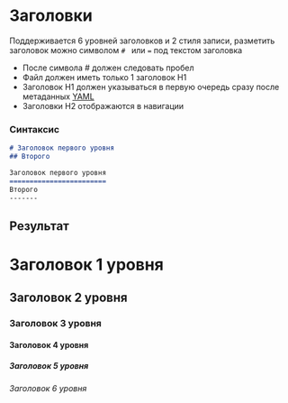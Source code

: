# Заголовки
Поддерживается 6 уровней заголовков и 2 стиля записи,
разметить заголовок можно символом `# ` или `=` под текстом заголовка

- После символа # должен следовать пробел
- Файл должен иметь только 1 заголовок H1
- Заголовок H1 должен указываться в первую очередь
	 сразу после метаданных [YAML](yaml.md)
- Заголовки H2 отображаются в навигации

### Синтаксис
```markdown
# Заголовок первого уровня
## Второго

Заголовок первого уровня
========================
Второго
-------
```

## Результат
# Заголовок 1 уровня
## Заголовок 2 уровня
### Заголовок 3 уровня
#### Заголовок 4 уровня
##### Заголовок 5 уровня
###### Заголовок 6 уровня
